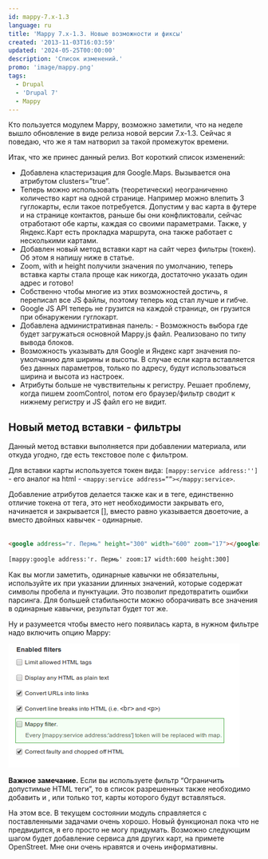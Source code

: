 ```yaml
---
id: mappy-7.x-1.3
language: ru
title: 'Mappy 7.x-1.3. Новые возможности и фиксы'
created: '2013-11-03T16:03:59'
updated: '2024-05-25T00:00:00'
description: 'Список изменений.'
promo: 'image/mappy.png'
tags:
  - Drupal
  - 'Drupal 7'
  - Mappy
---
```


Кто пользуется модулем Mappy, возможно заметили, что на неделе вышло обновление
в виде релиза новой версии 7.x-1.3. Сейчас я поведаю, что же я там натворил за
такой промежуток времени.

Итак, что же принес данный релиз. Вот короткий список изменений:

- Добавлена кластеризация для Google.Maps. Вызывается она атрибутом
  clusters=”true”.
- Теперь можно использовать (теоретически) неограниченно количество карт на
  одной странице. Например можно влепить 3 гуглокарты, если такое потребуется.
  Допустим у вас карта в футере и на странице контактов, раньше бы они
  конфликтовали, сейчас отработают обе карты, каждая со своими параметрами.
  Также, у Яндекс.Карт есть прокладка маршрута, она также работает с несколькими
  картами.
- Добавлен новый метод вставки карт на сайт через фильтры (токен). Об этом я
  напишу ниже в статье.
- Zoom, with и height получили значения по умолчанию, теперь вставка карты стала
  проще как никогда, достаточно указать один адрес и готово!
- Собственно чтобы многие из этих возможностей достичь, я переписал все JS
  файлы, поэтому теперь код стал лучше и гибче.
- Google JS API теперь не грузится на каждой странице, он грузится при
  обнаружении гуглокарт.
- Добавлена административная панель: - Возможность выбора где будет загружаться
  основной Mappy.js файл. Реализовано по типу вывода блоков.
- Возможность указывать для Google и Яндекс карт значения по-умолчанию для
  ширины и высоты. В случае если карта вставляется без данных параметров, только
  по адресу, будут использоваться ширина и высота из настроек.
- Атрибуты больше не чувствительны к регистру. Решает проблему, когда пишем
  zoomControl, потом его браузер/фильтр сводит к нижнему регистру и JS файл его
  не видит.

Новый метод вставки - фильтры
-----------------------------

Данный метод вставки выполняется при добавлении материала, или откуда угодно,
где есть текстовое поле с фильтром.

Для вставки карты используется токен вида: `[mappy:service address:'']` - его
аналог на html - `<mappy:service address=””></mappy:service>`.

Добавление атрибутов делается также как и в теге, единственно отличие токена от
тега, это нет необходимости закрывать его, начинается и закрывается [], вместо
равно указывается двоеточие, а вместо двойных кавычек - одинарные.

```html {"header":"html"}

<google address="г. Пермь" height="300" width="600" zoom="17"></google>
```

```html {"header":"token"}
[mappy:google address:'г. Пермь' zoom:17 width:600 height:300]
```

Как вы могли заметить, одинарные кавычки не обязательны, используйте их при
указании длинных значений, которые содержат символы пробела и пунктуации. Это
позволит предотвратить ошибки парсинга. Для большей стабильности можно
оборачивать все значения в одинарные кавычки, результат будет тот же.

Ну и разумеется чтобы вместо него появилась карта, в нужном фильтре надо
включить опцию Mappy:

![Mappy filter](image/1.png)

**Важное замечание.** Если вы используете фильтр “Ограничить допустимые HTML
теги”, то в список разрешенных также необходимо добавить <yandex> и <google>,
или только тот, карты которого будут вставляться.

На этом все. В текущем состоянии модуль справляется с поставленными задачами
очень хорошо. Новый функционал пока что не предвидится, я его просто не могу
придумать. Возможно следующим шагом будет добавление сервиса для других карт, на
примете OpenStreet. Мне они очень нравятся и очень информативны.
